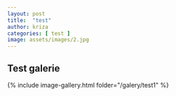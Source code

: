 ```yaml
---
layout: post
title:  "test"
author: kriza
categories: [ test ]
image: assets/images/2.jpg
---
```

## Test galerie

{% include image-gallery.html folder="/galery/test1" %}



